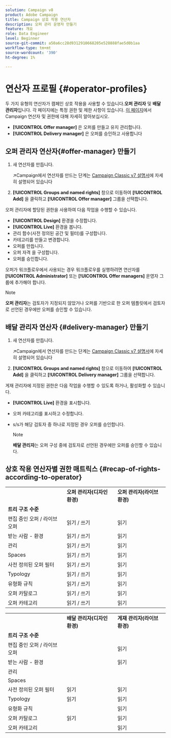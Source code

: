 ```yaml
---
solution: Campaign v8
product: Adobe Campaign
title: Campaign 상호 작용 연산자
description: 오퍼 관리 운영자 만들기
feature: 개요
role: Data Engineer
level: Beginner
source-git-commit: a50a6cc28d9312910668205e528888fae5d0b1aa
workflow-type: tm+mt
source-wordcount: '390'
ht-degree: 1%

---
```



# 연산자 프로필 {#operator-profiles}

두 가지 유형의 연산자가 캠페인 상호 작용을 사용할 수 있습니다.**오퍼 관리자** 및 **배달 관리자**&#x200B;입니다. 각 페이지에는 특정 권한 및 제한 사항이 있습니다. [이 페이지](../start/permissions.md)에서 Campaign 연산자 및 권한에 대해 자세히 알아보십시오.

* **[!UICONTROL Offer manager]** 은 오퍼를 만들고 유지 관리합니다.
* **[!UICONTROL Delivery manager]** 은 오퍼를 승인하고 사용합니다

## 오퍼 관리자 연산자{#offer-manager} 만들기

1. 새 연산자를 만듭니다.

   :arrow_upper_right:Campaign에서 연산자를 만드는 단계는 [Campaign Classic v7 설명서](https://experienceleague.adobe.com/docs/campaign-classic/using/getting-started/permissions/access-management-operators.html)에 자세히 설명되어 있습니다

1. **[!UICONTROL Groups and named rights]** 창으로 이동하여 **[!UICONTROL Add]** 을 클릭하고 **[!UICONTROL Offer manager]** 그룹을 선택합니다.

오퍼 관리자에 할당된 권한을 사용하여 다음 작업을 수행할 수 있습니다.

* **[!UICONTROL Design]** 환경을 수정합니다.
* **[!UICONTROL Live]** 환경을 봅니다.
* 관리 함수(사전 정의된 공간 및 필터)를 구성합니다.
* 카테고리를 만들고 변경합니다.
* 오퍼를 만듭니다.
* 오퍼 자격 을 구성합니다.
* 오퍼를 승인합니다.

오퍼가 워크플로우에서 사용되는 경우 워크플로우를 실행하려면 연산자를 **[!UICONTROL Administrator]** 또는 **[!UICONTROL Offer managers]** 운영자 그룹에 추가해야 합니다.

>[!NOTE]
>
>**오퍼 관리자**&#x200B;는 검토자가 지정되지 않았거나 오퍼를 기반으로 한 오퍼 템플릿에서 검토자로 선언된 경우에만 오퍼를 승인할 수 있습니다.

## 배달 관리자 연산자 {#delivery-manager} 만들기

1. 새 연산자를 만듭니다.

   :arrow_upper_right:Campaign에서 연산자를 만드는 단계는 [Campaign Classic v7 설명서](https://experienceleague.adobe.com/docs/campaign-classic/using/getting-started/permissions/access-management-operators.html)에 자세히 설명되어 있습니다

1. **[!UICONTROL Groups and named rights]** 창으로 이동하여 **[!UICONTROL Add]** 을 클릭하고 **[!UICONTROL Delivery manager]** 그룹을 선택합니다.

게재 관리자에 지정된 권한은 다음 작업을 수행할 수 있도록 하거나, 활성화할 수 있습니다.

* **[!UICONTROL Live]** 환경을 표시합니다.
* 오퍼 카테고리를 표시하고 수정합니다.
* s/s가 해당 검토자 중 하나로 지정된 경우 오퍼를 승인합니다.

   >[!NOTE]
   >
   >**배달 관리자**&#x200B;는 오퍼 구성 중에 검토자로 선언된 경우에만 오퍼를 승인할 수 있습니다.

## 상호 작용 연산자별 권한 매트릭스 {#recap-of-rights-according-to-operator}

<table> 
 <tbody> 
  <tr> 
   <td> </td> 
   <td> <strong>오퍼 관리자(디자인 환경)</strong><br /> </td> 
   <td> <strong>오퍼 관리자(라이브 환경)</strong><br /> </td> 
  </tr> 
  <tr> 
   <td> <strong>트리 구조 수준</strong><br /> </td> 
   <td> </td> 
   <td> </td> 
  </tr> 
  <tr> 
   <td> 편집 중인 오퍼 / 라이브 오퍼<br /> </td> 
   <td> 읽기 / 쓰기<br /> </td> 
   <td> 읽기<br /> </td> 
  </tr> 
  <tr> 
   <td> 받는 사람 - 환경<br /> </td> 
   <td> 읽기 / 쓰기<br /> </td> 
   <td> 읽기<br /> </td> 
  </tr> 
  <tr> 
   <td> 관리<br /> </td> 
   <td> 읽기 / 쓰기<br /> </td> 
   <td> 읽기<br /> </td> 
  </tr> 
  <tr> 
   <td> Spaces<br /> </td> 
   <td> 읽기 / 쓰기<br /> </td> 
   <td> 읽기<br /> </td> 
  </tr> 
  <tr> 
   <td> 사전 정의된 오퍼 필터<br /> </td> 
   <td> 읽기 / 쓰기<br /> </td> 
   <td> 읽기<br /> </td> 
  </tr> 
  <tr> 
   <td> Typology<br /> </td> 
   <td> 읽기 / 쓰기<br /> </td> 
   <td> 읽기<br /> </td> 
  </tr> 
  <tr> 
   <td> 유형화 규칙<br /> </td> 
   <td> 읽기 / 쓰기<br /> </td> 
   <td> 읽기<br /> </td> 
  </tr> 
  <tr> 
   <td> 오퍼 카탈로그<br /> </td> 
   <td> 읽기 / 쓰기<br /> </td> 
   <td> 읽기<br /> </td> 
  </tr> 
  <tr> 
   <td> 오퍼 카테고리<br /> </td> 
   <td> 읽기 / 쓰기<br /> </td> 
   <td> 읽기<br /> </td> 
  </tr> 
 </tbody> 
</table>

<table> 
 <tbody> 
  <tr> 
   <td> </td> 
   <td> <strong>배달 관리자(디자인 환경)</strong><br /> </td> 
   <td> <strong>게재 관리자(라이브 환경)</strong><br /> </td> 
  </tr> 
  <tr> 
   <td> <strong>트리 구조 수준</strong><br /> </td> 
   <td> </td> 
   <td> </td> 
  </tr> 
  <tr> 
   <td> 편집 중인 오퍼 / 라이브 오퍼<br /> </td> 
   <td> </td> 
   <td> 읽기<br /> </td> 
  </tr> 
  <tr> 
   <td> 받는 사람 - 환경<br /> </td> 
   <td> </td> 
   <td> 읽기<br /> </td> 
  </tr> 
  <tr> 
   <td> 관리<br /> </td> 
   <td> </td> 
   <td> </td> 
  </tr> 
  <tr> 
   <td> Spaces<br /> </td> 
   <td> </td> 
   <td> </td> 
  </tr> 
  <tr> 
   <td> 사전 정의된 오퍼 필터<br /> </td> 
   <td> 읽기<br /> </td> 
   <td> 읽기<br /> </td> 
  </tr> 
  <tr> 
   <td> Typology<br /> </td> 
   <td> 읽기<br /> </td> 
   <td> 읽기<br /> </td> 
  </tr> 
  <tr> 
   <td> 유형화 규칙<br /> </td> 
   <td> </td> 
   <td> 읽기<br /> </td> 
  </tr> 
  <tr> 
   <td> 오퍼 카탈로그<br /> </td> 
   <td> 읽기<br /> </td> 
   <td> 읽기<br /> </td> 
  </tr> 
  <tr> 
   <td> 오퍼 카테고리<br /> </td> 
   <td> </td> 
   <td> 읽기<br /> </td> 
  </tr> 
 </tbody> 
</table>
